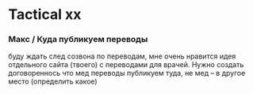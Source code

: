 # Tactical xx

### Макс / Куда публикуем переводы

буду ждать след созвона по переводам, мне очень нравится идея отдельного сайта \(твоего\) с переводами для врачей. Нужно создать договореннось что мед переводы публикуем туда, не мед – в другое место \(определить какое\)

